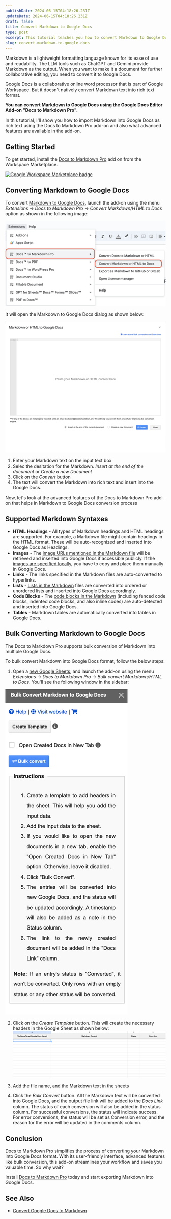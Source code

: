 ```yaml
---
publishDate: 2024-06-15T04:18:26.231Z
updateDate: 2024-06-15T04:18:26.231Z
draft: false
title: Convert Markdown to Google Docs
type: post
excerpt: This tutorial teaches you how to convert Markdown to Google Docs and also demonstrates how to do single conversion or bulk conversion.
slug: convert-markdown-to-google-docs
---
```


Markdown is a lightweight formatting language known for its ease of use and readability. The LLM tools such as ChatGPT and Gemini provide Markdown as the output. When you want to make it a document for further collaborative editing, you need to convert it to Google Docs.

Google Docs is a collaborative online word processor that is part of Google Workspace. But it doesn't natively convert Markdown text into rich text format.

**You can convert Markdown to Google Docs using the Google Docs Editor Add-on "Docs to Markdown Pro".**

In this tutorial, I'll show you how to import Markdown into Google Docs as rich text using the Docs to Markdown Pro add-on and also what advanced features are available in the add-on.

## Getting Started

To get started, install the [Docs to Markdown Pro](https://workspace.google.com/marketplace/app/docs_to_markdown_pro/483386994804) add on from the Workspace Marketplace.

<a href="https://workspace.google.com/marketplace/app/docs_to_markdown_pro/483386994804?pann=b" target="_blank" aria-label="Get it from the Google Workspace Marketplace">
  <img alt="Google Workspace Marketplace badge" alt-text="Get it from the Google Workspace Marketplace" src="https://workspace.google.com/static/img/marketplace/en/gwmBadge.svg?" style="height: 68px">
</a>

## Converting Markdown to Google Docs

To convert [Markdown to Google Docs](https://www.docstomarkdown.pro/convert-markdown-to-google-docs-online/), launch the add-on using the menu *Extensions* -> *Docs to Markdown Pro* -> *Convert Markdown/HTML to Docs* option as shown in the following image:

![Markdown to Google Docs Menu](images/markdown-to-google-docs-menu.png)

It will open the Markdown to Google Docs dialog as shown below:


![Markdown to Google Docs Dialog](images/image.png)

1. Enter your Markdown text on the input text box
2. Selec the desitation for the Markdown. *Insert at the end of the document* or *Create a new Document*
3. Click on the *Convert* button
4. The text will convert the Markdown into rich text and insert into the Google Docs.

Now, let's look at the advanced features of the Docs to Markdown Pro add-on that helps in Markdown to Google Docs conversion process

## Supported Markdown Syntaxes

- **HTML Headings** - All types of Markdown headings and HTML headings are supported. For example, a Markdown file might contain headings in the HTML format. These will be auto-recognized and inserted into Google Docs as Headings.
- **Images** - The [image URLs mentioned in the Markdown file](/add-images-to-readme-md-file-github/) will be retrieved and inserted into Google Docs if accessible publicly. If the [images are specified locally](/display-local-images-in-markdown/), you have to copy and place them manually in Google Docs.
- **Links** - The links specified in the Markdown files are auto-converted to hyperlinks.
- **Lists** - [Lists in the Markdown](/lists-in-markdown/) files are converted into ordered or unordered lists and inserted into Google Docs accordingly.
- **Code Blocks** - The [code blocks in the Markdown](/code-blocks-in-markdown/) (including fenced code blocks, indented code blocks, and also inline codes) are auto-detected and inserted into Google Docs.
- **Tables** - Markdown tables are automatically converted into tables in Google Docs.


## Bulk Converting Markdown to Google Docs

The Docs to Markdown Pro supports bulk conversion of Markdown into multiple Google Docs. 

To bulk convert Markdown into Google Docs format, follow the below steps:

1. Open a [new Google Sheets](https://sheets.new), and launch the add-on using the menu *Extensions* -> *Docs to Markdown Pro* -> *Bulk convert Markdown/HTML to Docs*. You'll see the following window in the sidebar:

![Bulk Convert Markdown to Google Docs](images/image-1.png)

2. Click on the *Create Template* button. This will create the necessary headers in the Google Sheet as shown below:
![Markdown to Google Docs Google sheets template](images/image-2.png)

3. Add the file name, and the Markdown text in the sheets

4. Click the *Bulk Convert* button. All the Markdown text will be converted into Google Docs, and the output file link will be added to the *Docs Link* column. The status of each conversion will also be added in the status column. For successful conversions, the status will indicate success. For error conversions, the status will be set as Conversion error, and the reason for the error will be updated in the comments column.

## Conclusion

Docs to Markdown Pro simplifies the process of converting your Markdown into Google Docs format. With its user-friendly interface, advanced features like bulk conversion, this add-on streamlines your workflow and saves you valuable time. So why wait?

Install [Docs to Markdown Pro](https://workspace.google.com/marketplace/app/docs_to_markdown_pro/483386994804?pann=b) today and start exporting Markdown into Google Docs.

## See Also

- [Convert Google Docs to Markdown](/convert-google-docs-to-markdown/)
